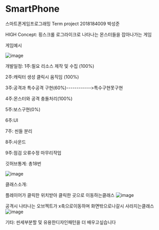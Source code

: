 # SmartPhone
스마트폰게임프로그래밍 Term project 2018184009 박성준

HIGH Concept:
횡스크롤 로그라이크로 나타나는 몬스터들을 잡아나가는 게임

게임예시

![image](https://user-images.githubusercontent.com/70846907/166517573-278cc35a-bafd-4dfe-b1ce-c9c7a0c585e0.png)


개발일정:
1주:필요 리소스 제작 및 수집 (100%)

2주:캐릭터 생성 클릭시 움직임 (100%)

3주:공격과 특수공격 구현(60%)------------>특수구현못구현

4주:몬스터와 공격 충돌처리(100%)

5주:보스구현(0%)

6주:UI

7주: 씬들 분리

8주:사운드

9주:점검 오류수정 마무리작업

깃허브통계:
총18번

![image](https://user-images.githubusercontent.com/70846907/166605211-b294e009-f9b6-4b8f-8b7a-b555b47df52b.png)


클래스소개:

플레이어가 클릭한 위치받아 클릭한 곳으로 이동하는클래스
![image](https://user-images.githubusercontent.com/70846907/166596706-dd4f6bb9-cbbf-4d08-9bf6-2340dc1dbc80.png)

공격시 나타나는 오브젝트가 x축으로이동하며 화면밖으로나갈시 사라지는클래스
![image](https://user-images.githubusercontent.com/70846907/166604395-a8d21091-5cba-485f-8128-d4d12e4d09d7.png)





기타:
씬세부분할 및 유용한디자인패턴을 더 배우고싶습니다

